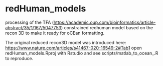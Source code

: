 # redHuman_models

processing of the TFA (https://academic.oup.com/bioinformatics/article-abstract/35/1/167/5047753) 
constrained redhuman model based on the recon 3D to make it ready for oCEan formatting.

The original reduced recon3D model was introduced here: https://www.nature.com/articles/s41467-020-16549-2#Tab1
open redHuman_models.Rproj with Rstudio and see scripts/matlab_to_ocean_.R to reproduce.
